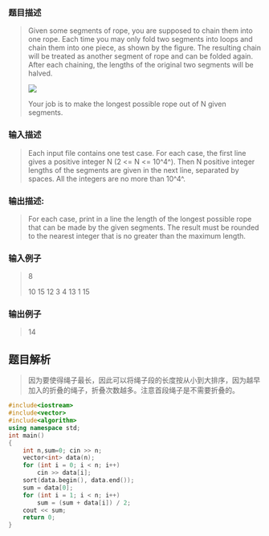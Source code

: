 ### 题目描述

> Given some segments of rope, you are supposed to chain them into one rope. Each time you may only fold two segments into loops and chain them into one piece, as shown by the figure. The resulting chain will be treated as another segment of rope and can be folded again. After each chaining, the lengths of the original two segments will be halved.
> 
>   ![](http://nos.patest.cn/na_ol5x4jo19qm.jpg) 
>
>Your job is to make the longest possible rope out of N given segments.

### 输入描述

> Each input file contains one test case. For each case, the first line gives a positive integer N (2 <= N <= 10^4^). Then N positive integer lengths of the segments are given in the next line, separated by spaces. All the integers are no more than 10^4^.

### 输出描述:
> For each case, print in a line the length of the longest possible rope that can be made by the given segments. The result must be rounded to the nearest integer that is no greater than the maximum length.

### 输入例子
> 8
> >
>10 15 12 3 4 13 1 15

### 输出例子
> 14

## 题目解析
>因为要使得绳子最长，因此可以将绳子段的长度按从小到大排序，因为越早加入的折叠的绳子，折叠次数越多。注意首段绳子是不需要折叠的。

```C++
#include<iostream>
#include<vector>
#include<algorithm>
using namespace std;
int main()
{
	int n,sum=0; cin >> n;
	vector<int> data(n);
	for (int i = 0; i < n; i++)
		cin >> data[i];
	sort(data.begin(), data.end());
	sum = data[0];
	for (int i = 1; i < n; i++)
		sum = (sum + data[i]) / 2;
	cout << sum;
	return 0;
}
```